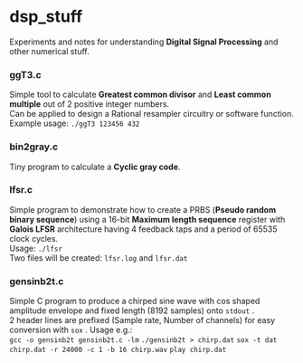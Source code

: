 # dsp_stuff

Experiments and notes for understanding **Digital Signal Processing** and other numerical stuff.

### ggT3.c
Simple tool to calculate **Greatest common divisor** and **Least common multiple** out of 2 positive integer numbers.<br/>
Can be applied to design a Rational resampler circuitry or software function.<br/>
Example usage:  `./ggT3 123456 432`

### bin2gray.c
Tiny program to calculate a **Cyclic gray code**.<br/>

### lfsr.c
Simple program to demonstrate how to create a PRBS (**Pseudo random binary sequence**) using a 16-bit **Maximum length sequence** register with **Galois LFSR** architecture having 4 feedback taps and a period of 65535 clock cycles.<br/>
Usage:  `./lfsr` <br/>
Two files will be created: `lfsr.log` and `lfsr.dat` <br/>

### gensinb2t.c
Simple C program to produce a chirped sine wave with cos shaped amplitude envelope and fixed length (8192 samples) onto `stdout` .<br/>
2 header lines are prefixed (Sample rate, Number of channels) for easy conversion with `sox` . Usage e.g.:<br/>
`gcc -o gensinb2t gensinb2t.c -lm`
`./gensinb2t > chirp.dat`
`sox -t dat chirp.dat -r 24000 -c 1 -b 16 chirp.wav`
`play chirp.dat`
